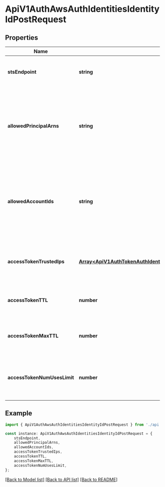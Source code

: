 # ApiV1AuthAwsAuthIdentitiesIdentityIdPostRequest


## Properties

Name | Type | Description | Notes
------------ | ------------- | ------------- | -------------
**stsEndpoint** | **string** | The endpoint URL for the AWS STS API. | [optional] [default to 'https://sts.amazonaws.com/']
**allowedPrincipalArns** | **string** | The comma-separated list of trusted IAM principal ARNs that are allowed to authenticate with Infisical. | [optional] [default to '']
**allowedAccountIds** | **string** | The comma-separated list of trusted AWS account IDs that are allowed to authenticate with Infisical. | [optional] [default to '']
**accessTokenTrustedIps** | [**Array&lt;ApiV1AuthTokenAuthIdentitiesIdentityIdPostRequestAccessTokenTrustedIpsInner&gt;**](ApiV1AuthTokenAuthIdentitiesIdentityIdPostRequestAccessTokenTrustedIpsInner.md) | The IPs or CIDR ranges that access tokens can be used from. | [optional] [default to undefined]
**accessTokenTTL** | **number** | The lifetime for an access token in seconds. | [optional] [default to 2592000]
**accessTokenMaxTTL** | **number** | The maximum lifetime for an access token in seconds. | [optional] [default to 2592000]
**accessTokenNumUsesLimit** | **number** | The maximum number of times that an access token can be used. | [optional] [default to 0]

## Example

```typescript
import { ApiV1AuthAwsAuthIdentitiesIdentityIdPostRequest } from './api';

const instance: ApiV1AuthAwsAuthIdentitiesIdentityIdPostRequest = {
    stsEndpoint,
    allowedPrincipalArns,
    allowedAccountIds,
    accessTokenTrustedIps,
    accessTokenTTL,
    accessTokenMaxTTL,
    accessTokenNumUsesLimit,
};
```

[[Back to Model list]](../README.md#documentation-for-models) [[Back to API list]](../README.md#documentation-for-api-endpoints) [[Back to README]](../README.md)
